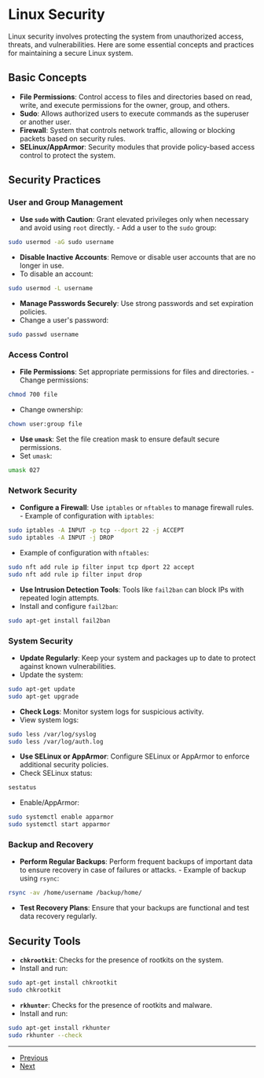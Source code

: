 # Linux Security

Linux security involves protecting the system from unauthorized access, threats, and vulnerabilities. Here are some essential concepts and practices for maintaining a secure Linux system.

## Basic Concepts

- **File Permissions**: Control access to files and directories based on read, write, and execute permissions for the owner, group, and others.
- **Sudo**: Allows authorized users to execute commands as the superuser or another user.
- **Firewall**: System that controls network traffic, allowing or blocking packets based on security rules.
- **SELinux/AppArmor**: Security modules that provide policy-based access control to protect the system.

## Security Practices

### User and Group Management

- **Use `sudo` with Caution**: Grant elevated privileges only when necessary and avoid using `root` directly. - Add a user to the `sudo` group:
```bash
sudo usermod -aG sudo username
```

- **Disable Inactive Accounts**: Remove or disable user accounts that are no longer in use.
- To disable an account:
```bash
sudo usermod -L username
```

- **Manage Passwords Securely**: Use strong passwords and set expiration policies.
- Change a user's password:
```bash
sudo passwd username
```

### Access Control

- **File Permissions**: Set appropriate permissions for files and directories. - Change permissions:
```bash
chmod 700 file
```
- Change ownership:
```bash
chown user:group file
```

- **Use `umask`**: Set the file creation mask to ensure default secure permissions.
- Set `umask`:
```bash
umask 027
```

### Network Security

- **Configure a Firewall**: Use `iptables` or `nftables` to manage firewall rules. - Example of configuration with `iptables`:
```bash
sudo iptables -A INPUT -p tcp --dport 22 -j ACCEPT
sudo iptables -A INPUT -j DROP
```
- Example of configuration with `nftables`:
```bash
sudo nft add rule ip filter input tcp dport 22 accept
sudo nft add rule ip filter input drop
```

- **Use Intrusion Detection Tools**: Tools like `fail2ban` can block IPs with repeated login attempts.
- Install and configure `fail2ban`:
```bash
sudo apt-get install fail2ban
```

### System Security

- **Update Regularly**: Keep your system and packages up to date to protect against known vulnerabilities.
- Update the system:
```bash
sudo apt-get update
sudo apt-get upgrade
```

- **Check Logs**: Monitor system logs for suspicious activity.
- View system logs:
```bash
sudo less /var/log/syslog
sudo less /var/log/auth.log
```

- **Use SELinux or AppArmor**: Configure SELinux or AppArmor to enforce additional security policies.
- Check SELinux status:
```bash
sestatus
```
- Enable/AppArmor:
```bash
sudo systemctl enable apparmor
sudo systemctl start apparmor
```

### Backup and Recovery

- **Perform Regular Backups**: Perform frequent backups of important data to ensure recovery in case of failures or attacks. - Example of backup using `rsync`:
```bash
rsync -av /home/username /backup/home/
```

- **Test Recovery Plans**: Ensure that your backups are functional and test data recovery regularly.

## Security Tools

- **`chkrootkit`**: Checks for the presence of rootkits on the system.
- Install and run:
```bash
sudo apt-get install chkrootkit
sudo chkrootkit
```

- **`rkhunter`**: Checks for the presence of rootkits and malware.
- Install and run:
```bash
sudo apt-get install rkhunter
sudo rkhunter --check
```

---

- [Previous](./7-networking.md)
- [Next](./9-monitoring.md)
